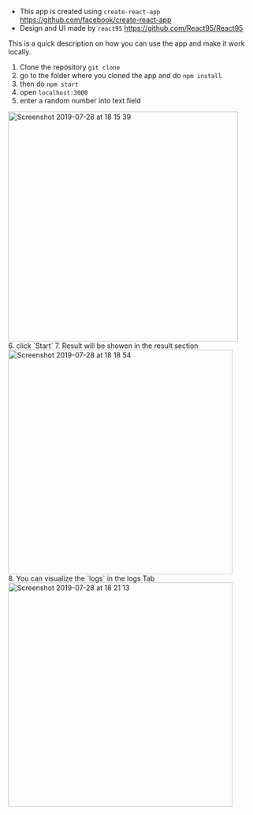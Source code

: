 - This app is created using `create-react-app` https://github.com/facebook/create-react-app
- Design and UI made by `react95` https://github.com/React95/React95

This is a quick description on how you can use the app and make it work locally.

1. Clone the repository `git clone` <br>
2. go to the folder where you cloned the app and do `npm install`
3. then do `npm start`
4. open `localhost:3000`
5. enter a random number into text field
<img width="466" alt="Screenshot 2019-07-28 at 18 15 39" src="https://user-images.githubusercontent.com/22856303/62009858-f3b33f00-b163-11e9-8488-92e33424269e.png">
<br>
6. click `Start`
7. Result will be showen in the result section
<img width="455" alt="Screenshot 2019-07-28 at 18 18 54" src="https://user-images.githubusercontent.com/22856303/62009879-2e1cdc00-b164-11e9-8c2a-42577baf0b12.png">
<br>
8. You can visualize the `logs` in the logs Tab
<img width="455" alt="Screenshot 2019-07-28 at 18 21 13" src="https://user-images.githubusercontent.com/22856303/62009912-9075dc80-b164-11e9-88a4-cd46a3bbe69c.png">

